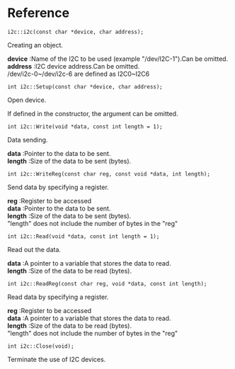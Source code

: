 # Reference
```
i2c::i2c(const char *device, char address);
```
Creating an object.

**device** :Name of the I2C to be used (example "/dev/I2C-1").Can be omitted.\
**address** :I2C device address.Can be omitted.\
/dev/i2c-0~/dev/i2c-6 are defined as I2C0~I2C6
```
int i2c::Setup(const char *device, char address);
```
Open device.

If defined in the constructor, the argument can be omitted.
```
int i2c::Write(void *data, const int length = 1);
```
Data sending.

**data** :Pointer to the data to be sent.\
**length** :Size of the data to be sent (bytes).
```
int i2c::WriteReg(const char reg, const void *data, int length);
```
Send data by specifying a register.

**reg** :Register to be accessed\
**data** :Pointer to the data to be sent.\
**length** :Size of the data to be sent (bytes).\
"length" does not include the number of bytes in the "reg"
```
int i2c::Read(void *data, const int length = 1);
```
Read out the data.

**data** :A pointer to a variable that stores the data to read.\
**length** :Size of the data to be read (bytes).
```
int i2c::ReadReg(const char reg, void *data, const int length);
```
Read data by specifying a register.

**reg** :Register to be accessed\
**data** :A pointer to a variable that stores the data to read.\
**length** :Size of the data to be read (bytes).\
"length" does not include the number of bytes in the "reg"
```
int i2c::Close(void);
```
Terminate the use of I2C devices.
